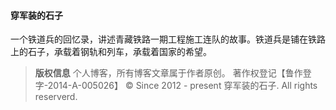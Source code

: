#### <i class="icon-file"></i> 穿军装的石子

<i class="icon-pencil"></i> 一个铁道兵的回忆录，讲述青藏铁路一期工程施工连队的故事。铁道兵是铺在铁路上的石子，承载着钢轨和列车，承载着国家的希望。
> **版权信息** 
> 个人博客，所有博客文章属于作者原创。
> 著作权登记【鲁作登字-2014-A-005026】
> © Since 2012 - present 穿军装的石子. All rights reserverd.